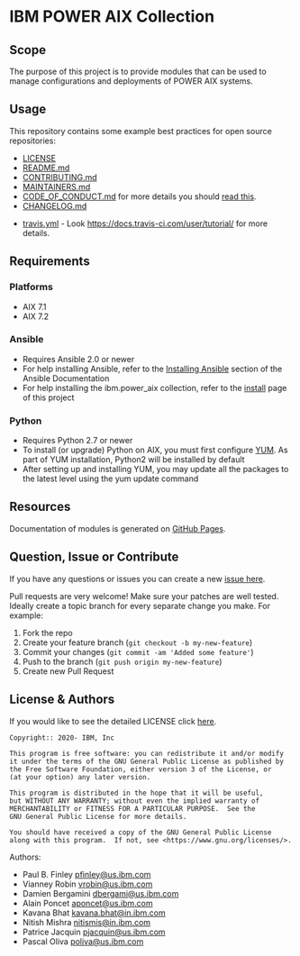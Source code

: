 <!-- This should be the location of the title of the repository, normally the short name -->
# IBM POWER AIX Collection

<!-- Build Status, is a great thing to have at the top of your repository, it shows that you take your CI/CD as first class citizens -->
<!-- [![Build Status](https://travis-ci.org/jjasghar/ibm-cloud-cli.svg?branch=master)](https://travis-ci.org/jjasghar/ibm-cloud-cli) -->

<!-- Not always needed, but a scope helps the user understand in a short sentence like below, why this repo exists -->
## Scope

The purpose of this project is to provide modules that can be used to manage configurations and deployments of POWER AIX systems.

<!-- A more detailed Usage or detailed explanation of the repository here -->
## Usage

This repository contains some example best practices for open source repositories:

* [LICENSE](LICENSE)
* [README.md](README.md)
* [CONTRIBUTING.md](CONTRIBUTING.md)
* [MAINTAINERS.md](MAINTAINERS.md)
* [CODE_OF_CONDUCT.md](CODE_OF_CONDUCT.md) for more details you should [read this][coc].
* [CHANGELOG.md](CHANGELOG.md)
<!-- A Changelog allows you to track major changes and things that happen, https://github.com/github-changelog-generator/github-changelog-generator can help automate the process -->

<!-- The following are OPTIONAL, but strongly suggested to have in your repository. -->
* [travis.yml](.travis.yml) - Look https://docs.travis-ci.com/user/tutorial/ for more details.


<!-- A notes section is useful for anything that isn't covered in the Usage or Scope. Like what we have below. -->
<!-- ## Notes -->
## Requirements

### Platforms

- AIX 7.1
- AIX 7.2

### Ansible

- Requires Ansible 2.0 or newer
- For help installing Ansible, refer to the [Installing Ansible] section of the Ansible Documentation
- For help installing the ibm.power_aix collection, refer to the [install](docs/source/installation.rst) page of this project

### Python

- Requires Python 2.7 or newer
- To install (or upgrade) Python on AIX, you must first configure [YUM].  As part of YUM installation, Python2 will be installed by default
- After setting up and installing YUM, you may update all the packages to the latest level using the yum update command

## Resources

Documentation of modules is generated on [GitHub Pages][pages].

## Question, Issue or Contribute

<!-- Questions can be useful but optional, this gives you a place to say, "This is how to contact this project maintainers or create PRs -->
If you have any questions or issues you can create a new [issue here][issues].

Pull requests are very welcome! Make sure your patches are well tested.
Ideally create a topic branch for every separate change you make. For
example:

1. Fork the repo
2. Create your feature branch (`git checkout -b my-new-feature`)
3. Commit your changes (`git commit -am 'Added some feature'`)
4. Push to the branch (`git push origin my-new-feature`)
5. Create new Pull Request

<!-- License and Authors is optional here, but gives you the ability to highlight who is involed in the project -->
## License & Authors

If you would like to see the detailed LICENSE click [here](LICENSE).

```text
Copyright:: 2020- IBM, Inc

This program is free software: you can redistribute it and/or modify
it under the terms of the GNU General Public License as published by
the Free Software Foundation, either version 3 of the License, or
(at your option) any later version.

This program is distributed in the hope that it will be useful,
but WITHOUT ANY WARRANTY; without even the implied warranty of
MERCHANTABILITY or FITNESS FOR A PARTICULAR PURPOSE.  See the
GNU General Public License for more details.

You should have received a copy of the GNU General Public License
along with this program.  If not, see <https://www.gnu.org/licenses/>.
```

Authors:
- Paul B. Finley <pfinley@us.ibm.com>
- Vianney Robin <vrobin@us.ibm.com>
- Damien Bergamini <dbergami@us.ibm.com>
- Alain Poncet <aponcet@us.ibm.com>
- Kavana Bhat <kavana.bhat@in.ibm.com>
- Nitish Mishra <nitismis@in.ibm.com>
- Patrice Jacquin <pjacquin@us.ibm.com>
- Pascal Oliva <poliva@us.ibm.com>

[coc]: https://help.github.com/en/github/building-a-strong-community/adding-a-code-of-conduct-to-your-project
[issues]: https://github.com/IBM/ansible-power-aix/issues/new
[YUM]: https://developer.ibm.com/articles/configure-yum-on-aix/
[pages]: https://ansible-aix.github.io/ansible-power-aix/
[Installing Ansible]: https://docs.ansible.com/ansible/latest/installation_guide/intro_installation.html
